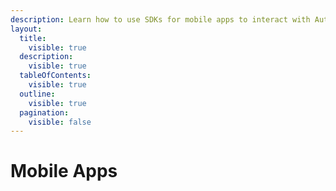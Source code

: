 ```yaml
---
description: Learn how to use SDKs for mobile apps to interact with Authgear
layout:
  title:
    visible: true
  description:
    visible: true
  tableOfContents:
    visible: true
  outline:
    visible: true
  pagination:
    visible: false
---
```


# Mobile Apps

